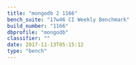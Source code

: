 ```yaml
---
title: "mongodb 2 1166"
bench_suite: "17w46 CI Weekly Benchmark"
build_number: "1166"
dbprofile: "mongodb"
classifier: ""
date: 2017-11-13T05:15:12
type: "bench"
---
```

